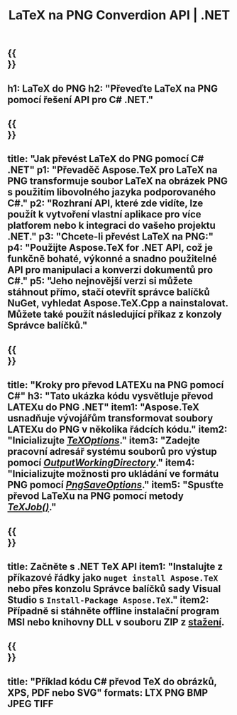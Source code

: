 ﻿---
translation: true
template: /_templates/_conversion-child-net.md
title: LaTeX na PNG Converdion API | .NET
description: Funkce převodu LaTeX do PNG. Integrujte tuto místní knihovnu .NET do svého projektu nebo použijte multiplatformní aplikace pro převod LaTeXu na PNG.
keywords: latex to png api net, latex2png integrovat c#
url: /net/conversion/latex-to-png/
family: tex
platformtag: net
feature: conversion
informat: LATEX
outformat: PNG
otherformats: BMP JPEG TIFF PDF SVG XPS
---

{{<section banner>}}
---
h1: LaTeX do PNG
h2: "Převeďte LaTeX na PNG pomocí řešení API pro C# .NET."
---

{{<section overview>}}
---
title: "Jak převést LaTeX do PNG pomocí C# .NET"
p1: "Převaděč Aspose.TeX pro LaTeX na PNG transformuje soubor LaTeX na obrázek PNG s použitím libovolného jazyka podporovaného C#."
p2: "Rozhraní API, které zde vidíte, lze použít k vytvoření vlastní aplikace pro více platforem nebo k integraci do vašeho projektu .NET."
p3: "Chcete-li převést LaTeX na PNG:"
p4: "Použijte Aspose.TeX for .NET API, což je funkčně bohaté, výkonné a snadno použitelné API pro manipulaci a konverzi dokumentů pro C#."
p5: "Jeho nejnovější verzi si můžete stáhnout přímo, stačí otevřít správce balíčků NuGet, vyhledat Aspose.TeX.Cpp a nainstalovat. Můžete také použít následující příkaz z konzoly Správce balíčků."
---

{{<section feature1>}}
---
title: "Kroky pro převod LATEXu na PNG pomocí C#"
h3: "Tato ukázka kódu vysvětluje převod LATEXu do PNG .NET"
item1: "Aspose.TeX usnadňuje vývojářům transformovat soubory LATEXu do PNG v několika řádcích kódu."
item2: "Inicializujte [*TeXOptions*](https://reference.aspose.com/tex/net/aspose.tex/texoptions/)."
item3: "Zadejte pracovní adresář systému souborů pro výstup pomocí [*OutputWorkingDirectory*](https://reference.aspose.com/tex/net/aspose.tex/texoptions/outputworkingdirectory/)."
item4: "Inicializujte možnosti pro ukládání ve formátu PNG pomocí [*PngSaveOptions*](https://reference.aspose.com/tex/net/aspose.tex.presentation.image/pngsaveoptions/)."
item5: "Spusťte převod LaTeXu na PNG pomocí metody [*TeXJob()*](https://reference.aspose.com/tex/net/aspose.tex/texjob/)."
---

{{<section feature2>}}
---
title: Začněte s .NET TeX API
item1: "Instalujte z příkazové řádky jako ```nuget install Aspose.TeX``` nebo přes konzolu Správce balíčků sady Visual Studio s ```Install-Package Aspose.TeX```."
item2: Případně si stáhněte offline instalační program MSI nebo knihovny DLL v souboru ZIP z [stažení](https://releases.aspose.com/tex/net).
---

{{<section widget>}}
---
title: "Příklad kódu C# převod TeX do obrázků, XPS, PDF nebo SVG"
formats: LTX PNG BMP JPEG TIFF
---
